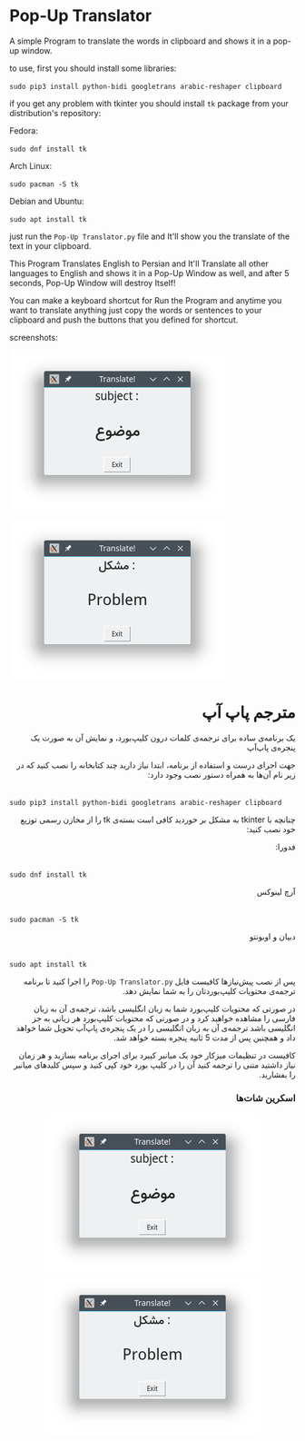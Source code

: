 # Pop-Up Translator
A simple Program to translate the words in clipboard and shows it in a pop-up window.

to use, first you should install some libraries:

`sudo pip3 install python-bidi googletrans arabic-reshaper clipboard`

if you get any problem with tkinter you should install `tk` package from your distribution's repository:

Fedora:

`sudo dnf install tk`

Arch Linux:

`sudo pacman -S tk`

Debian and Ubuntu:

`sudo apt install tk`

just run the `Pop-Up Translator.py` file and It'll show you the translate of the text in your clipboard.

This Program Translates English to Persian and It'll Translate all other languages to English and shows it in a Pop-Up Window as well, and after 5 seconds, Pop-Up Window will destroy Itself!

You can make a keyboard shortcut for Run the Program and anytime you want to translate anything just copy the words or sentences to your clipboard and push the buttons that you defined for shortcut.

screenshots:

![ENG to FA](/images/screenshot1.png)

![FA to ENG](/images/screenshot2.png)


<h1 dir="rtl">
مترجم پاپ آپ
</h1>
<p dir="rtl">
یک برنامه‌ی ساده برای ترجمه‌ی کلمات درون کلیپ‌بورد، و نمایش آن به صورت یک پنجره‌ی پاپ‌آپ
</p>
<p dir="rtl">
جهت اجرای درست و استفاده از برنامه، ابتدا نیاز دارید چند کتابخانه را نصب کنید که در زیر نام آن‌ها به همراه دستور نصب وجود دارد:
</p>
<code>
sudo pip3 install python-bidi googletrans arabic-reshaper clipboard
</code>
<p dir="rtl">
چنانچه با tkinter به مشکل بر خوردید کافی است بسته‌ی tk را از مخازن رسمی توزیع خود نصب کنید:
</p>
<p dir="rtl">
فدورا:
</p>
<code>
sudo dnf install tk
</code>
<p dir="rtl">
آرچ لینوکس
</p>
<code>
sudo pacman -S tk
</code>
<p dir="rtl">
دبیان و اوبونتو
</p>
<code>
sudo apt install tk
</code>
<p dir="rtl">
  پس از نصب پیش‌نیازها کافیست فایل <code>Pop-Up Translator.py</code> را اجرا کنید تا برنامه ترجمه‌ی محتویات کلیپ‌بوردتان را به شما نمایش دهد.
</p>
<p dir="rtl">
در صورتی که محتویات کلیپ‌بورد شما به زبان انگلیسی باشد، ترجمه‌ی آن به زبان فارسی را مشاهده خواهید کرد و در صورتی که محتویات کلیپ‌بورد هر زبانی به جز انگلیسی باشد ترجمه‌ی آن به زبان انگلیسی را در یک پنجره‌ی پاپ‌آپ تحویل شما خواهد داد و همچنین پس از مدت 5 ثانیه پنجره بسته خواهد شد.
</p>
<p dir="rtl">
کافیست در تنظیمات میزکار خود یک میانبر کیبرد برای اجرای برنامه بسازید و هر زمان نیاز داشتید متنی را ترجمه کنید آن را در کلیپ بورد خود کپی کنید و سپس کلیدهای میانبر را بفشارید.
</p>

<h3 dir="rtl">
اسکرین شات‌ها 
</h3>
<div style="text-align:center">
  <img src ="/images/screenshot1.png" />
</div>
<div style="text-align:center">
  <img src ="/images/screenshot2.png" />
</div>
